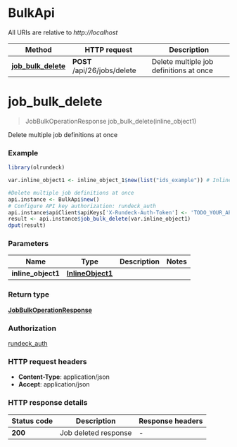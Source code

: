 # BulkApi

All URIs are relative to *http://localhost*

Method | HTTP request | Description
------------- | ------------- | -------------
[**job_bulk_delete**](BulkApi.md#job_bulk_delete) | **POST** /api/26/jobs/delete | Delete multiple job definitions at once


# **job_bulk_delete**
> JobBulkOperationResponse job_bulk_delete(inline_object1)

Delete multiple job definitions at once

### Example
```R
library(olrundeck)

var.inline_object1 <- inline_object_1$new(list("ids_example")) # InlineObject1 | 

#Delete multiple job definitions at once
api.instance <- BulkApi$new()
# Configure API key authorization: rundeck_auth
api.instance$apiClient$apiKeys['X-Rundeck-Auth-Token'] <- 'TODO_YOUR_API_KEY';
result <- api.instance$job_bulk_delete(var.inline_object1)
dput(result)
```

### Parameters

Name | Type | Description  | Notes
------------- | ------------- | ------------- | -------------
 **inline_object1** | [**InlineObject1**](InlineObject1.md)|  | 

### Return type

[**JobBulkOperationResponse**](JobBulkOperationResponse.md)

### Authorization

[rundeck_auth](../README.md#rundeck_auth)

### HTTP request headers

 - **Content-Type**: application/json
 - **Accept**: application/json

### HTTP response details
| Status code | Description | Response headers |
|-------------|-------------|------------------|
| **200** | Job deleted response |  -  |

